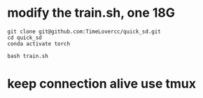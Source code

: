 

# modify the train.sh, one 18G
```
git clone git@github.com:TimeLovercc/quick_sd.git
cd quick_sd
conda activate torch

bash train.sh

```

# keep connection alive use tmux
```

```